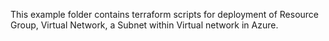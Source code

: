 This example folder contains terraform scripts for deployment of Resource Group, Virtual Network, a Subnet within Virtual network in Azure. 
